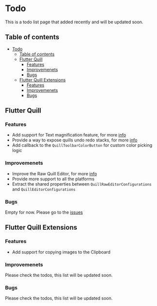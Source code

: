 # Todo

This is a todo list page that added recently and will be updated soon.

## Table of contents
- [Todo](#todo)
  - [Table of contents](#table-of-contents)
  - [Flutter Quill](#flutter-quill)
    - [Features](#features)
    - [Improvemenets](#improvemenets)
    - [Bugs](#bugs)
  - [Flutter Quill Extensions](#flutter-quill-extensions)
    - [Features](#features-1)
    - [Improvemenets](#improvemenets-1)
    - [Bugs](#bugs-1)

## Flutter Quill

### Features

  - Add support for Text magnification feature, for more [info](https://github.com/singerdmx/flutter-quill/issues/1504)
  - Provide a way to expose quills undo redo stacks, for more [info](https://github.com/singerdmx/flutter-quill/issues/1381)
  - Add callback to the `QuillToolbarColorButton` for custom color picking logic

### Improvemenets

 - Improve the Raw Quill Editor, for more [info](https://github.com/singerdmx/flutter-quill/issues/1509)
 - Provide more support to all the platforms
 - Extract the shared properties between `QuillRawEditorConfigurations` and `QuillEditorConfigurations`

### Bugs

Empty for now.
Please go to the [issues](https://github.com/singerdmx/flutter-quill/issues)


## Flutter Quill Extensions

### Features
- Add support for copying images to the Clipboard

### Improvemenets

Please check the todos, this list will be updated soon.

### Bugs

Please check the todos, this list will be updated soon.